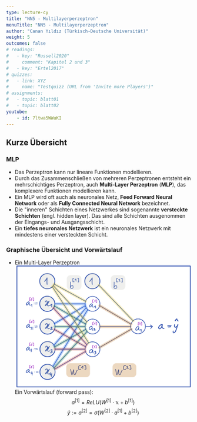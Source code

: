 ```yaml
---
type: lecture-cy
title: "NN5 - Multilayerperzeptron"
menuTitle: "NN5 - Multilayerperzeptron"
author: "Canan Yıldız (Türkisch-Deutsche Universität)"
weight: 5
outcomes: false
# readings:
#   - key: "Russell2020"
#     comment: "Kapitel 2 und 3"
#   - key: "Ertel2017"
# quizzes:
#   - link: XYZ
#     name: "Testquizz (URL from 'Invite more Players')"
# assignments:
#   - topic: blatt01
#   - topic: blatt02
youtube:
    - id: 7ltwa5WWuKI
---
```



## Kurze Übersicht

### MLP
*   Das Perzeptron kann nur lineare Funktionen modellieren.
*   Durch das Zusammenschließen von mehreren Perzeptronen entsteht ein mehrschichtiges Perzeptron, auch **Multi-Layer Perzeptron** (**MLP**), das komplexere Funktionen modellieren kann.
*   Ein MLP wird oft auch als neuronales Netz, **Feed Forward Neural Network** oder  als **Fully Connected Neural Network** bezeichnet.
*   Die "inneren" Schichten eines Netzwerkes sind sogenannte **versteckte Schichten** (engl. hidden layer). Das sind alle Schichten ausgenommen der Eingangs- und Ausgangsschicht. 
*   Ein **tiefes neuronales Netzwerk** ist ein neuronales Netzwerk mit mindestens einer versteckten Schicht. 

### Graphische Übersicht und Vorwärtslauf
*   Ein Multi-Layer Perzeptron
    ![](images/mlp.png)
    Ein Vorwärtslauf (forward pass):
    $$ a^{[1]} = ReLU \left( W^{[1]} \cdot \mathbb{x} + b^{[1]} \right) \tag{1}$$
    $$ \hat{y} := a^{[2]} = \sigma \left( W^{[2]} \cdot a^{[1]} + b^{[2]} \right) \tag{2}$$



